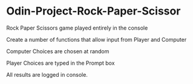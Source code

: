 # Odin-Project-Rock-Paper-Scissor
Rock Paper Scissors game played entirely in the console

Create a number of functions that allow input from Player and Computer

Computer Choices are chosen at random

Player Choices are typed in the Prompt box

All results are logged in console.
